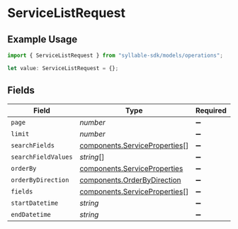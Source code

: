 # ServiceListRequest

## Example Usage

```typescript
import { ServiceListRequest } from "syllable-sdk/models/operations";

let value: ServiceListRequest = {};
```

## Fields

| Field                                                                          | Type                                                                           | Required                                                                       | Description                                                                    |
| ------------------------------------------------------------------------------ | ------------------------------------------------------------------------------ | ------------------------------------------------------------------------------ | ------------------------------------------------------------------------------ |
| `page`                                                                         | *number*                                                                       | :heavy_minus_sign:                                                             | N/A                                                                            |
| `limit`                                                                        | *number*                                                                       | :heavy_minus_sign:                                                             | N/A                                                                            |
| `searchFields`                                                                 | [components.ServiceProperties](../../models/components/serviceproperties.md)[] | :heavy_minus_sign:                                                             | N/A                                                                            |
| `searchFieldValues`                                                            | *string*[]                                                                     | :heavy_minus_sign:                                                             | N/A                                                                            |
| `orderBy`                                                                      | [components.ServiceProperties](../../models/components/serviceproperties.md)   | :heavy_minus_sign:                                                             | N/A                                                                            |
| `orderByDirection`                                                             | [components.OrderByDirection](../../models/components/orderbydirection.md)     | :heavy_minus_sign:                                                             | N/A                                                                            |
| `fields`                                                                       | [components.ServiceProperties](../../models/components/serviceproperties.md)[] | :heavy_minus_sign:                                                             | N/A                                                                            |
| `startDatetime`                                                                | *string*                                                                       | :heavy_minus_sign:                                                             | N/A                                                                            |
| `endDatetime`                                                                  | *string*                                                                       | :heavy_minus_sign:                                                             | N/A                                                                            |